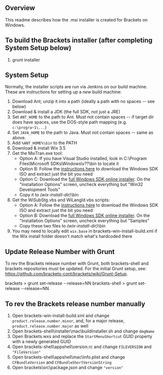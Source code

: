 ## Overview
This readme describes how the .msi installer is created for Brackets on Windows.

## To build the Brackets installer (after completing System Setup below)
1. grunt installer

## System Setup
Normally, the installer scripts are run via Jenkins on our build machine. These are instructions for setting up a _new_ build machine:

1. Download Ant; unzip it into a path (ideally a path with no spaces -- see below)
2. Download & install a JDK (the full SDK, _not_ just a JRE)
3. Set `ANT_HOME` to the path to Ant. Must not contain spaces -- if target dir does have spaces, use the DOS-style path mapping (e.g. `c:\progra~1\...`)
4. Set `JAVA_HOME` to the path to Java. Must not contain spaces -- same as above.
5. Add `%ANT_HOME%\bin` to the PATH
6. Download & install Wix 3.5
7. Get the MsiTran.exe tool:
    * Option A: If you have Visual Studio installed, look in C:\Program Files\Microsoft SDKs\Windows\v??\bin to locate it
    * Option B: Follow the [instructions here](http://www.geektieguy.com/2010/03/13/create-a-multi-lingual-multi-language-msi-using-wix-and-custom-build-scripts/) to
      download the Windows SDK ISO and extract just the bit you need
    * Option C: Download the [full Windows SDK online installer](http://www.microsoft.com/en-us/download/details.aspx?id=3138). On
       the "Installation Options" screen, uncheck everything but "Win32 Development Tools"
    * Copy it to _(wix-install-dir)_\bin
8. Get the WiSubStg.vbs and WiLangId.vbs scripts:
    * Option A: Follow the [instructions here](http://www.geektieguy.com/2010/03/13/create-a-multi-lingual-multi-language-msi-using-wix-and-custom-build-scripts/) to
      download the Windows SDK ISO and extract just the bit you need
    * Option B: Download the [full Windows SDK online installer](http://www.microsoft.com/en-us/download/details.aspx?id=3138). On
      the "Installation Options" screen, uncheck everything but "Samples"
    * Copy these two files to _(wix-install-dir)_\bin
9. You may need to locally edit `wix.base` in brackets-win-install-build.xml if the Wix install folder doesn't match what's hardcoded there

## Update Release Number with Grunt
To rev the Brackets release number with Grunt, both brackets-shell and brackets repositories must be updated. For the initial Grunt setup, see: https://github.com/brackets-cont/brackets/wiki/Grunt-Setup.

brackets       > grunt set-release --release=NN
brackets-shell > grunt set-release --release=NN

## To rev the Brackets release number manually
1. Open brackets-win-install-build.xml and change `product.release.number.minor`, and, for a major release, `product.release.number.major` as well
2. Open brackets-shell\installer\mac\buildInstaller.sh and change `dmgName`
3. Open Brackets.wxs and replace the `StartMenuShortcut` GUID property with a newly generated GUID
4. Open brackets-shell\appshell\version.rc and change `FILEVERSION` and `"FileVersion"`
5. Open brackets-shell\appshell\mac\Info.plist and change `CFBundleVersion` and `CFBundleShortVersionString`
6. Open brackets\src\package.json and change `"version"`
